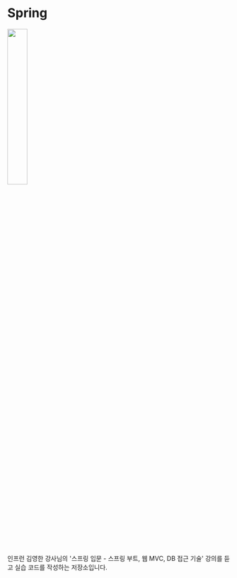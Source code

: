 # Spring

<img src="https://cdn.inflearn.com/public/courses/325630/cover/56f635a3-3a44-4096-a16b-453ea1696b1a/325630-eng.png" width="30%">

인프런 김영한 강사님의 '스프링 입문 - 스프링 부트, 웹 MVC, DB 접근 기술' 강의를 듣고 실습 코드를 작성하는 저장소입니다.
